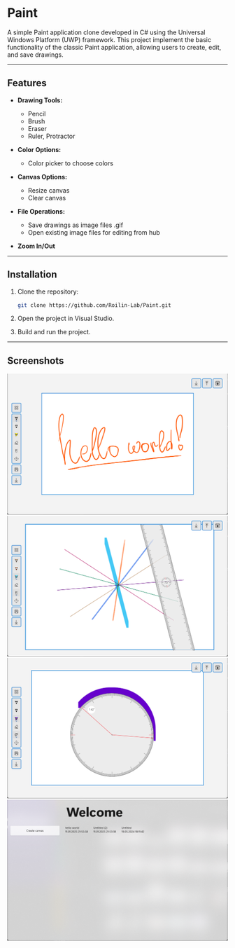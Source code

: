 # Paint

A simple Paint application clone developed in C# using the Universal Windows Platform (UWP) framework. This project implement the basic functionality of the classic Paint application, allowing users to create, edit, and save drawings.

---
## Features

- **Drawing Tools:**
  - Pencil
  - Brush
  - Eraser
  - Ruler, Protractor

- **Color Options:**
  - Color picker to choose colors

- **Canvas Options:**
  - Resize canvas
  - Clear canvas

- **File Operations:**
  - Save drawings as image files .gif
  - Open existing image files for editing from hub

- **Zoom In/Out**

---
## Installation

1. Clone the repository:
   ```bash
   git clone https://github.com/Roilin-Lab/Paint.git
   ```

2. Open the project in Visual Studio.

3. Build and run the project.

---
## Screenshots

![Screenshot 1](doc/screen1.png)
![Screenshot 2](doc/screen2.png)
![Screenshot 3](doc/screen3.png)
![Screenshot 4](doc/screen4.png)
